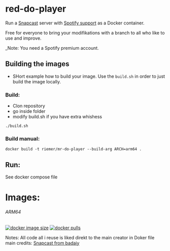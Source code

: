 # red-do-player

Run a [Snapcast](https://github.com/badaix/snapcast) server with [Spotify support](https://github.com/librespot-org/librespot) as a Docker container.

Free for everyone to bring your modifikations with a branch to all who like to use and improve.

_Note: You need a Spotify premium account.

## Building the images

* SHort example how to build your image. Use the `build.sh` in order to just build the image locally.
### Build:
* Clon repository
* go inside folder
* modify build.sh if you have extra whishess
```   
./build.sh
```

### Build manual:
```
docker build -t riemer/mr-do-player --build-arg ARCH=arm64 .
```

## Run:
See docker compose file

# Images:
###### ARM64
[![docker image size](https://img.shields.io/docker/image-size/riemerk/mr-do-snapserver/latest?style=flat-square)](https://hub.docker.com/r/riemerk/mr-do-snapserver)
[![docker pulls](https://img.shields.io/docker/pulls/riemerk/mr-do-snapserver)](https://hub.docker.com/r/riemerk/mr-do-snapserver)
    
Notes:
    All code all i reuse is liked direkt to the main creator in Doker file
    main credits: [Snapcast from badaiy](https://github.com/badaix/snapcast)